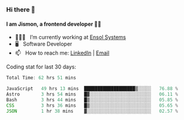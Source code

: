 ### Hi there 👋

#### I am Jismon, a frontend developer 👦🏻

- 🧑🏻‍💻   &nbsp; I’m currently working at <a href='https://www.ensolsystems.com/' target="_blank">Ensol Systems</a>
- 🖥   &nbsp; Software Developer
- 📫   &nbsp; How to reach me: <a href='https://www.linkedin.com/in/jismonthomas/'>LinkedIn</a> | <a href='mailto:hellojismonthomas@gmail.com'>Email</a>

Coding stat for last 30 days:
<!--START_SECTION:waka-->

```javascript
Total Time: 62 hrs 51 mins

JavaScript   49 hrs 13 mins  ███████████████████▒░░░░░   76.88 %
Astro        3 hrs 54 mins   █▓░░░░░░░░░░░░░░░░░░░░░░░   06.11 %
Bash         3 hrs 44 mins   █▒░░░░░░░░░░░░░░░░░░░░░░░   05.85 %
CSS          3 hrs 36 mins   █▒░░░░░░░░░░░░░░░░░░░░░░░   05.65 %
JSON         1 hr 38 mins    ▓░░░░░░░░░░░░░░░░░░░░░░░░   02.57 %
```

<!--END_SECTION:waka-->

<!--
**jismonthomas/jismonthomas** is a ✨ _special_ ✨ repository because its `README.md` (this file) appears on your GitHub profile.

Here are some ideas to get you started:

- 🔭 I’m currently working on ...
- 🌱 I’m currently learning ...
- 👯 I’m looking to collaborate on ...
- 🤔 I’m looking for help with ...
- 💬 Ask me about ...
- 📫 How to reach me: ...
- 😄 Pronouns: ...
- ⚡ Fun fact: ...
-->
